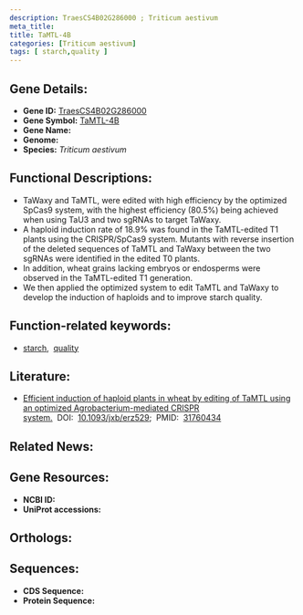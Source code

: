 ```yaml
---
description: TraesCS4B02G286000 ; Triticum aestivum
meta_title:
title: TaMTL-4B
categories: [Triticum aestivum]
tags: [ starch,quality ]
---
```


## Gene Details:
- **Gene ID:** [TraesCS4B02G286000]()
- **Gene Symbol:** <u>TaMTL-4B</u>
- **Gene Name:** 
- **Genome:** []()
- **Species:** *Triticum aestivum*

## Functional Descriptions:
   - TaWaxy and TaMTL, were edited with high efficiency by the optimized SpCas9 system, with the highest efficiency (80.5%) being achieved when using TaU3 and two sgRNAs to target TaWaxy.
   - A haploid induction rate of 18.9% was found in the TaMTL-edited T1 plants using the CRISPR/SpCas9 system. Mutants with reverse insertion of the deleted sequences of TaMTL and TaWaxy between the two sgRNAs were identified in the edited T0 plants.
   - In addition, wheat grains lacking embryos or endosperms were observed in the TaMTL-edited T1 generation.
   - We then applied the optimized system to edit TaMTL and TaWaxy to develop the induction of haploids and to improve starch quality.

## Function-related keywords:
   - [starch](/tags/starch/),&nbsp;&nbsp;[quality](/tags/quality/)

## Literature:
   - [Efficient induction of haploid plants in wheat by editing of TaMTL using an optimized Agrobacterium-mediated CRISPR system.](https://doi.org/10.1093/jxb/erz529)&nbsp;&nbsp;DOI:&nbsp;&nbsp;[10.1093/jxb/erz529](https://doi.org/10.1093/jxb/erz529);&nbsp;&nbsp;PMID:&nbsp;&nbsp;[31760434](https://pubmed.ncbi.nlm.nih.gov/31760434/)

## Related News:

## Gene Resources:
- **NCBI ID:**  [](https://www.ncbi.nlm.nih.gov/gene/?term=)
- **UniProt accessions:**  [](https://www.uniprot.org/uniprotkb//entry)

## Orthologs:

## Sequences:
- **CDS Sequence:**
- **Protein Sequence:**
